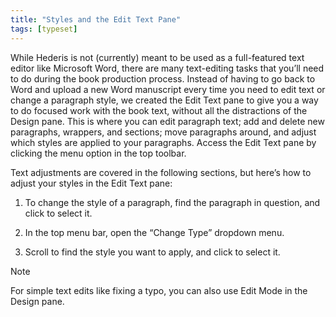 ```yaml
---
title: "Styles and the Edit Text Pane"
tags: [typeset]
---
```

 
<html><body><section data-type="chapter" class="hsecchapter" data-hederis-type="hsecchapter" id="edit-text-mode" data-pi-attrs="id: edit-text-mode; data-tags: typeset;" role="doc-chapter" data-tags="typeset" data-author-name=" " data-book-title=" " title="Styles and the Edit Text Pane"><p class="hblkp" data-hederis-type="hblkp" id="pF2KigoMh">While Hederis is not (currently) meant to be used as a full-featured text editor like Microsoft Word, there are many text-editing tasks that you&#8217;ll need to do during the book production process. Instead of having to go back to Word and upload a new Word manuscript every time you need to edit text or change a paragraph style, we created the Edit Text pane to give you a way to do focused work with the book text, without all the distractions of the Design pane. This is where you can edit paragraph text; add and delete new paragraphs, wrappers, and sections; move paragraphs around, and adjust which styles are applied to your paragraphs. Access the Edit Text pane by clicking the menu option in the top toolbar.</p><p class="hblkp" data-hederis-type="hblkp" id="p14c92cZr">Text adjustments are covered in the following sections, but here&#8217;s how to adjust your styles in the Edit Text pane:</p><ol class="hwprnumlist" data-hederis-type="hwprnumlist" id="pygMDfyd7"><li class="hblkoli" data-hederis-type="hblkoli" id="lih3l2uPri"><p class="hblkoli" data-hederis-type="hblklip" id="poiJelmH3">To change the style of a paragraph, find the paragraph in question, and click to select it.</p></li><li class="hblkoli" data-hederis-type="hblkoli" id="liNoPEcRBY"><p class="hblkoli" data-hederis-type="hblklip" id="pjlMlYQTd">In the top menu bar, open the &#8220;Change Type&#8221; dropdown menu.</p></li><li class="hblkoli" data-hederis-type="hblkoli" id="liry5atoYG"><p class="hblkoli" data-hederis-type="hblklip" id="p0KPu0NLS">Scroll to find the style you want to apply, and click to select it.</p></li></ol><aside class="hwprbox box" data-hederis-type="hwprbox" id="pVk9leh6i" data-type="sidebar"><p class="hblktype" data-hederis-type="hblktype" id="piEhbTzCo">Note</p><p class="hblkp" data-hederis-type="hblkp" id="pmLCuxpYD">For simple text edits like fixing a typo, you can also use Edit Mode in the Design pane.</p></aside></section></body></html>
